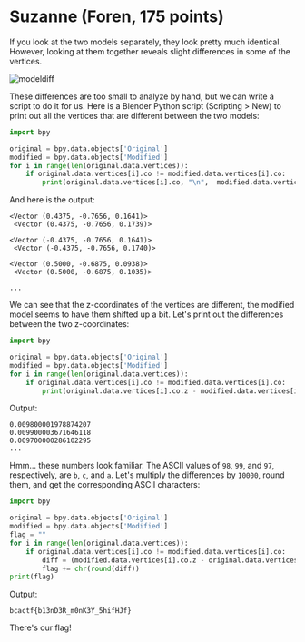 # Suzanne (Foren, 175 points) 

If you look at the two models separately, they look pretty much identical. However, looking at them together reveals slight differences in some of the vertices.

![modeldiff](https://github.com/BCACTF/bcactf-4.0/assets/43799189/00ba2c41-5a3f-44d2-8056-52156676b5dc)

These differences are too small to analyze by hand, but we can write a script to do it for us. Here is a Blender Python script (Scripting > New) to print out all the vertices that are different between the two models:

```python
import bpy

original = bpy.data.objects['Original']
modified = bpy.data.objects['Modified']
for i in range(len(original.data.vertices)):
    if original.data.vertices[i].co != modified.data.vertices[i].co:
        print(original.data.vertices[i].co, "\n",  modified.data.vertices[i].co, "\n")
```

And here is the output:
```
<Vector (0.4375, -0.7656, 0.1641)>
 <Vector (0.4375, -0.7656, 0.1739)>

<Vector (-0.4375, -0.7656, 0.1641)>
 <Vector (-0.4375, -0.7656, 0.1740)>

<Vector (0.5000, -0.6875, 0.0938)>
 <Vector (0.5000, -0.6875, 0.1035)>

...
```


We can see that the z-coordinates of the vertices are different, the modified model seems to have them shifted up a bit. Let's print out the differences between the two z-coordinates:

```python
import bpy

original = bpy.data.objects['Original']
modified = bpy.data.objects['Modified']
for i in range(len(original.data.vertices)):
    if original.data.vertices[i].co != modified.data.vertices[i].co:
        print(original.data.vertices[i].co.z - modified.data.vertices[i].co.z)
```

Output:
```
0.009800001978874207
0.009900003671646118
0.009700000286102295
...
```


Hmm... these numbers look familiar. The ASCII values of `98`, `99`, and `97`, respectively, are `b`, `c`, and `a`. Let's multiply the differences by `10000`, round them, and get the corresponding ASCII characters:

```python
import bpy

original = bpy.data.objects['Original']
modified = bpy.data.objects['Modified']
flag = ""
for i in range(len(original.data.vertices)):
    if original.data.vertices[i].co != modified.data.vertices[i].co:
        diff = (modified.data.vertices[i].co.z - original.data.vertices[i].co.z) * 10000
        flag += chr(round(diff))
print(flag)
```

Output:
```
bcactf{b13nD3R_m0nK3Y_5hifHJf}
```


There's our flag!

